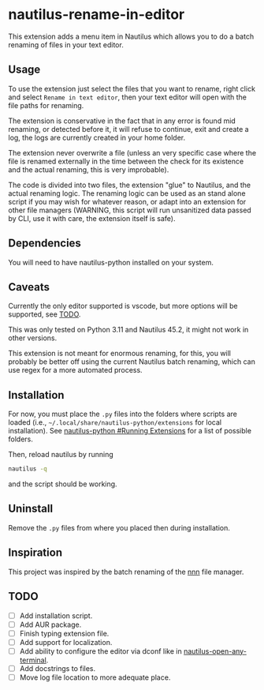 # nautilus-rename-in-editor

This extension adds a menu item in Nautilus which allows you to do a batch renaming of files in your text editor.

## Usage

To use the extension just select the files that you want to rename, right click and select `Rename in text editor`, then your text editor will open with the file paths for renaming.

The extension is conservative in the fact that in any error is found mid renaming, or detected before it, it will refuse to continue, exit and create a log, the logs are currently created in your home folder.

The extension never overwrite a file (unless an very specific case where the file is renamed externally in the time between the check for its existence and the actual renaming, this is very improbable).

The code is divided into two files, the extension "glue" to Nautilus, and the actual renaming logic. The renaming logic can be used as an stand alone script if you may wish for whatever reason, or adapt into an extension for other file managers (WARNING, this script will run unsanitized data passed by CLI, use it with care, the extension itself is safe).

## Dependencies

You will need to have nautilus-python installed on your system.

## Caveats

Currently the only editor supported is vscode, but more options will be supported, see [TODO](#todo).

This was only tested on Python 3.11 and Nautilus 45.2, it might not work in other versions.

This extension is not meant for enormous renaming, for this, you will probably be better off using the current Nautilus batch renaming, which can use regex for a more automated process.

## Installation

For now, you must place the `.py` files into the folders where scripts are loaded (i.e., `~/.local/share/nautilus-python/extensions` for local installation). See [nautilus-python #Running Extensions](https://gitlab.gnome.org/GNOME/nautilus-python#running-extensions) for a list of possible folders.

Then, reload nautilus by running

```bash
nautilus -q
```

and the script should be working.

## Uninstall

Remove the `.py` files from where you placed then during installation.

## Inspiration

This project was inspired by the batch renaming of the [nnn](https://github.com/jarun/nnn/tree/master) file manager.

## TODO

- [ ] Add installation script.
- [ ] Add AUR package.
- [ ] Finish typing extension file.
- [ ] Add support for localization.
- [ ] Add ability to configure the editor via dconf like in [nautilus-open-any-terminal](https://github.com/Stunkymonkey/nautilus-open-any-terminal).
- [ ] Add docstrings to files.
- [ ] Move log file location to more adequate place.
